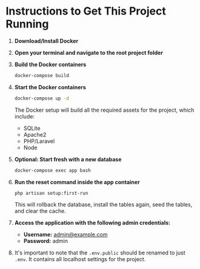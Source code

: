 # Instructions to Get This Project Running

1. **Download/Install Docker**

2. **Open your terminal and navigate to the root project folder**

3. **Build the Docker containers**
   ```sh
   docker-compose build
   ```

4. **Start the Docker containers**
   ```sh
   docker-compose up -d
   ```

   The Docker setup will build all the required assets for the project, which include:
   - SQLite
   - Apache2
   - PHP/Laravel
   - Node

5. **Optional: Start fresh with a new database**
   ```sh
   docker-compose exec app bash
   ```

6. **Run the reset command inside the app container**
   ```sh
   php artisan setup:first-run
   ```

   This will rollback the database, install the tables again, seed the tables, and clear the cache.

7. **Access the application with the following admin credentials:**
   - **Username:** admin@example.com
   - **Password:** admin
  
8. It's important to note that the `.env.public` should be renamed to just `.env`. It contains all localhost settings for the project.